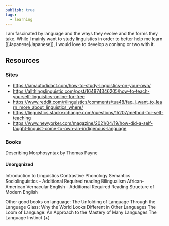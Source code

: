 ```yaml
---
publish: true
tags:
  - learning
---
```


I am fascinated by language and the ways they evolve and the forms they take. While I mainly want to study linguistics in order to better help me learn [[Japanese|Japanese]], I would love to develop a conlang or two with it. 

## Resources
### Sites
+ https://iamautodidact.com/how-to-study-linguistics-on-your-own/
+ https://allthingslinguistic.com/post/164874346205/how-to-teach-yourself-linguistics-online-for-free
+ https://www.reddit.com/r/linguistics/comments/tua48/faq_i_want_to_learn_more_about_linguistics_where/
+ https://linguistics.stackexchange.com/questions/15207/method-for-self-teaching
+ https://www.newyorker.com/magazine/2021/04/19/how-did-a-self-taught-linguist-come-to-own-an-indigenous-language

### Books
Describing Morphosyntax by Thomas Payne

#### Unorgqnized
Introduction to Linguistics
Contrastive Phonology
Semantics
Sociolinguistics - Additional Required reading
Bilingualism
African-American Vernacular English - Additional Required Reading
Structure of Modern English

Other good books on language:
The Unfolding of Language
Through the Language Glass: Why the World Looks Different in Other Languages
The Loom of Language: An Approach to the Mastery of Many Languages
The Language Instinct (+)

